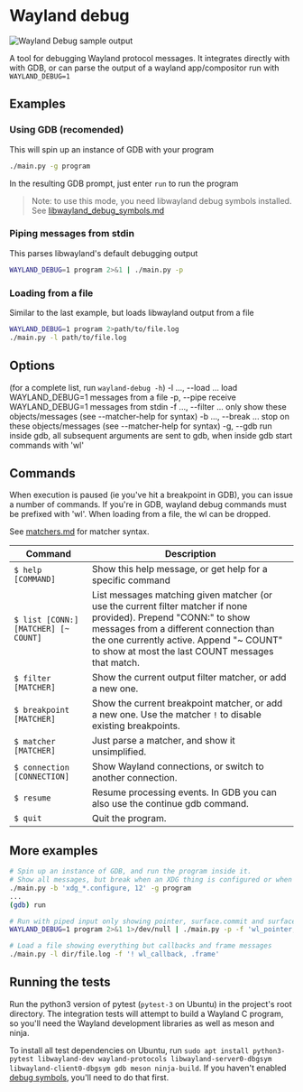 # Wayland debug

![Wayland Debug sample output](https://i.imgur.com/CliJAqn.png)

A tool for debugging Wayland protocol messages. It integrates directly with with GDB, or can parse the output of a wayland app/compositor run with `WAYLAND_DEBUG=1`

## Examples

### Using GDB (recomended)
This will spin up an instance of GDB with your program
```bash
./main.py -g program
```
In the resulting GDB prompt, just enter `run` to run the program

> Note: to use this mode, you need libwayland debug symbols installed. See [libwayland_debug_symbols.md](libwayland_debug_symbols.md)

### Piping messages from stdin
This parses libwayland's default debugging output
```bash
WAYLAND_DEBUG=1 program 2>&1 | ./main.py -p
```

### Loading from a file
Similar to the last example, but loads libwayland output from a file
```bash
WAYLAND_DEBUG=1 program 2>path/to/file.log
./main.py -l path/to/file.log
```

## Options
(for a complete list, run `wayland-debug -h`)
-l ..., --load ...    load WAYLAND_DEBUG=1 messages from a file
-p, --pipe            receive WAYLAND_DEBUG=1 messages from stdin
-f ..., --filter ...  only show these objects/messages (see --matcher-help for syntax)
-b ..., --break ...   stop on these objects/messages (see --matcher-help for syntax)
-g, --gdb             run inside gdb, all subsequent arguments are sent to gdb, when inside gdb start commands with 'wl'


## Commands
When execution is paused (ie you've hit a breakpoint in GDB), you can issue a number of commands. If you're in GDB, wayland debug commands must be prefixed with 'wl'. When loading from a file, the wl can be dropped.

See [matchers.md](matchers.md) for matcher syntax.

| Command | Description |
| --- | --- |
| `$ help [COMMAND]` | Show this help message, or get help for a specific command |
| `$ list [CONN:] [MATCHER] [~ COUNT]` | List messages matching given matcher (or use the current filter matcher if none provided). Prepend "CONN:" to show messages from a different connection than the one currently active. Append "~ COUNT" to show at most the last COUNT messages that match. |
| `$ filter [MATCHER]` | Show the current output filter matcher, or add a new one. |
| `$ breakpoint [MATCHER]` | Show the current breakpoint matcher, or add a new one. Use the matcher `!` to disable existing breakpoints. |
| `$ matcher [MATCHER]` | Just parse a matcher, and show it unsimplified. |
| `$ connection [CONNECTION]` | Show Wayland connections, or switch to another connection. |
| `$ resume` | Resume processing events. In GDB you can also use the continue gdb command. |
| `$ quit` | Quit the program. |

## More examples
```bash
# Spin up an instance of GDB, and run the program inside it.
# Show all messages, but break when an XDG thing is configured or when object ID 12 is used
./main.py -b 'xdg_*.configure, 12' -g program
...
(gdb) run

# Run with piped input only showing pointer, surface.commit and surface.destroy messages
WAYLAND_DEBUG=1 program 2>&1 1>/dev/null | ./main.py -p -f 'wl_pointer, wl_surface.[commit, destroy]'

# Load a file showing everything but callbacks and frame messages
./main.py -l dir/file.log -f '! wl_callback, .frame'
```

## Running the tests
Run the python3 version of pytest (`pytest-3` on Ubuntu) in the project's root directory. The integration tests will attempt to build a Wayland C program, so you'll need the Wayland development libraries as well as meson and ninja.

To install all test dependencies on Ubuntu, run `sudo apt install python3-pytest libwayland-dev wayland-protocols libwayland-server0-dbgsym libwayland-client0-dbgsym gdb meson ninja-build`. If you haven't enabled [debug symbols](libwayland_debug_symbols.md), you'll need to do that first.
